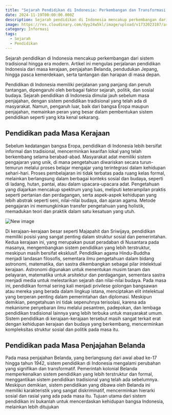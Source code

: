 ```yaml
---
title: "Sejarah Pendidikan di Indonesia: Perkembangan dan Transformasi dari Masa ke Masa"
date: 2024-11-19T00:00:00.000Z
description: Sejarah pendidikan di Indonesia mencakup perkembangan dari sistem tradisional hingga era modern. Artikel ini mengulas perjalanan pendidikan Indonesia dari masa kerajaan, penjajahan Belanda, pendudukan Jepang, hingga pasca kemerdekaan, serta tantangan dan harapan di masa depan.
image: https://res.cloudinary.com/dyy24w5kl/image/upload/v1732023187/artikel/artikel_sejarah_pendidikanfreepik__adorable-cartoon-style-indonesian-education-after-__62014_fye57v.jpg
category: Informasi
tags:
  - Sejarah
  - Pendidikan
---
```


Sejarah pendidikan di Indonesia mencakup perkembangan dari sistem tradisional hingga era modern. Artikel ini mengulas perjalanan pendidikan Indonesia dari masa kerajaan, penjajahan Belanda, pendudukan Jepang, hingga pasca kemerdekaan, serta tantangan dan harapan di masa depan.

Pendidikan di Indonesia memiliki perjalanan yang panjang dan penuh tantangan, dipengaruhi oleh berbagai faktor sejarah, politik, dan sosial budaya. Sejarah pendidikan di Indonesia dimulai jauh sebelum masa penjajahan, dengan sistem pendidikan tradisional yang telah ada di masyarakat. Namun, pengaruh luar, baik dari bangsa Eropa maupun penjajahan, memainkan peran yang besar dalam pembentukan sistem pendidikan seperti yang kita kenal sekarang.

## Pendidikan pada Masa Kerajaan

Sebelum kedatangan bangsa Eropa, pendidikan di Indonesia lebih bersifat informal dan tradisional, mencerminkan kearifan lokal yang telah berkembang selama berabad-abad. Masyarakat adat memiliki sistem pengajaran yang unik, di mana pengetahuan diwariskan secara turun-temurun melalui proses belajar mengajar yang terintegrasi dalam kehidupan sehari-hari. Proses pembelajaran ini tidak terbatas pada ruang kelas formal, melainkan berlangsung dalam berbagai konteks sosial dan budaya, seperti di ladang, hutan, pantai, atau dalam upacara-upacara adat. Pengetahuan yang diajarkan mencakup spektrum yang luas, meliputi keterampilan praktis seperti pertanian dan perdagangan, serta aspek-aspek kehidupan yang lebih abstrak seperti seni, nilai-nilai budaya, dan ajaran agama. Metode pengajaran ini memungkinkan transfer pengetahuan yang holistik, memadukan teori dan praktik dalam satu kesatuan yang utuh.

![New image](https://res.cloudinary.com/dyy24w5kl/image/upload/v1732023188/artikel/artikel_sejarah_pendidikanfreepik__adorable-cartoon-style-education-in-the-era-of-the__62008_xe3op3.jpg)

Di kerajaan-kerajaan besar seperti Majapahit dan Sriwijaya, pendidikan memiliki posisi yang sangat penting dalam struktur sosial dan pemerintahan. Kedua kerajaan ini, yang merupakan pusat peradaban di Nusantara pada masanya, mengembangkan sistem pendidikan yang lebih terstruktur, meskipun masih bersifat eksklusif. Pendidikan agama Hindu-Buddha menjadi landasan filosofis, sementara ilmu pengetahuan dalam bidang astronomi, matematika, dan sastra dikembangkan sebagai pilar intelektual kerajaan. Astronomi digunakan untuk menentukan musim tanam dan pelayaran, matematika untuk arsitektur dan perdagangan, sementara sastra menjadi media untuk melestarikan sejarah dan nilai-nilai budaya. Pada masa ini, pendidikan formal sering kali menjadi privilese golongan bangsawan atau mereka yang berada dalam lingkup istana, menciptakan elit intelektual yang berperan penting dalam pemerintahan dan diplomasi. Meskipun demikian, pengetahuan ini tidak sepenuhnya terisolasi, karena ada mekanisme penyebaran ilmu melalui pesantren, padepokan, dan lembaga pendidikan tradisional lainnya yang lebih terbuka untuk masyarakat umum. Sistem pendidikan di kerajaan-kerajaan tersebut masih sangat terkait erat dengan kehidupan kerajaan dan budaya yang berkembang, mencerminkan kompleksitas struktur sosial dan politik pada masa itu.

## Pendidikan pada Masa Penjajahan Belanda

Pada masa penjajahan Belanda, yang berlangsung dari awal abad ke-17 hingga tahun 1942, sistem pendidikan di Indonesia mengalami perubahan yang signifikan dan transformatif. Pemerintah kolonial Belanda memperkenalkan sistem pendidikan yang lebih terstruktur dan formal, menggantikan sistem pendidikan tradisional yang telah ada sebelumnya. Meskipun demikian, sistem pendidikan yang dibawa oleh Belanda ini memiliki karakteristik yang sangat diskriminatif, mencerminkan hierarki sosial dan rasial yang ada pada masa itu. Tujuan utama dari sistem pendidikan ini bukanlah untuk mencerdaskan kehidupan bangsa Indonesia, melainkan lebih ditujukan
